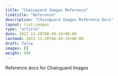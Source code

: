```yaml
---
title: "Chainguard Images Reference"
linktitle: "Reference"
description: "Chainguard Images Reference Docs"
layout: list-images
type: "article"
date: 2022-11-28T08:49:15+00:00
lastmod: 2022-11-28T08:49:15+00:00
draft: false
images: []
weight: 990
---
```


Reference docs for Chainguard Images
